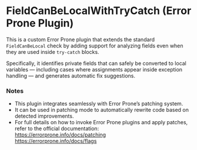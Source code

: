 # FieldCanBeLocalWithTryCatch (Error Prone Plugin)

This is a custom Error Prone plugin that extends the standard `FieldCanBeLocal` check by adding support for analyzing fields even when they are used inside `try-catch` blocks.  

Specifically, it identifies private fields that can safely be converted to local variables — including cases where assignments appear inside exception handling — and generates automatic fix suggestions.


### Notes

- This plugin integrates seamlessly with Error Prone’s patching system.
- It can be used in patching mode to automatically rewrite code based on detected improvements.
- For full details on how to invoke Error Prone plugins and apply patches, refer to the official documentation:  
  https://errorprone.info/docs/patching  
  https://errorprone.info/docs/flags
